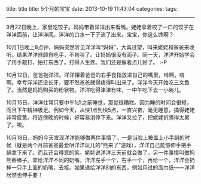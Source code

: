 


title: title
title: 5个月的宝宝
date: 2013-10-19 11:43:04
categories:
tags: 

---


9月22日晚上，家里吃饺子。妈妈带着洋洋出来看嘴。姥姥拿着咬了一口的饺子在洋洋面前，让洋洋闻。洋洋的口水一下子流了出来。宝宝，你这么馋啊？

10月1日晚上8点钟，妈妈突然听见洋洋叫“妈妈”，大喜过望，叫来姥姥和爸爸来收听。结果洋洋自顾自吃手，不肯叫了。让妈妈很没有面子。同一天，洋洋开始学会了用手敲打、拍打东西了。打得人生疼。我们还是躲着点儿好了。 :-P

10月12日，爸爸抱洋洋。洋洋攥着爸爸的右手食指放进自己的嘴里，啃啊，啃啊。幸亏洋洋还没长牙，要不然爸爸就得疼得叫出来了。洋洋今天开始吃三文鱼了。当然是妈妈购买的粉状物。洋洋吃得津津有味，一中午吃下去一小碗儿。

10月15日。洋洋往常只要中午1点之前睡觉，那就很糟糕。因为睡的时间会很短，而且下午精神极足。例如今天，从快1点到快5点，一直兴奋，毫无睡意，搞得姥姥非常疲惫。将近傍晚的时候，好容易消停下来。洋洋又拉了，把姥姥折腾得太累了。唉。

10月18日。妈妈今天发现洋洋能够做两件事情了。一是当脸上被盖上小手绢的时候（就是两个月前爸爸最爱哄洋洋玩儿的“熊来了”游戏），洋洋自己能够伸手把手绢拿下来了。而且还会得意的笑。姥姥说洋洋三天前就会做了。另一件事情叫做狗熊掰棒子。拿给洋洋不同的奶嘴，洋洋左手一个，右手一个，再给一个，洋洋会扔掉一只手上面的奶嘴，去接。如果递给洋洋别的东西，例如用过的面巾纸——洋洋居然也伸手要！

